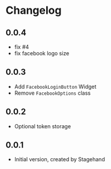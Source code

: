 # Changelog

## 0.0.4

- fix #4
- fix facebook logo size

## 0.0.3

- Add `FacebookLoginButton` Widget
- Remove `FacebookOptions` class

## 0.0.2

- Optional token storage

## 0.0.1

- Initial version, created by Stagehand
